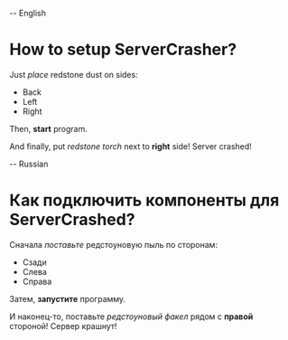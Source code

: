 -- English

# How to setup ServerCrasher?

Just *place* redstone dust on sides:

- Back
- Left
- Right

Then, **start** program.

And finally, put *redstone torch* next to **right** side! Server crashed!

-- Russian

# Как подключить компоненты для ServerCrashed?

Сначала *поставьте* редстоуновую пыль по сторонам:

- Сзади
- Слева
- Справа

Затем, **запустите** программу.

И наконец-то, поставьте *редстоуновый факел* рядом с **правой** стороной! Сервер крашнут!